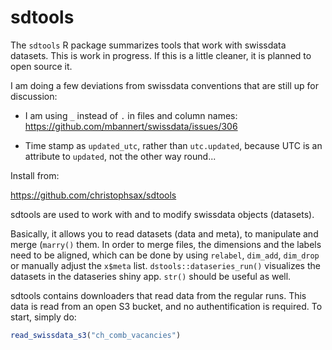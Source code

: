 # sdtools

The `sdtools` R package summarizes tools that work with swissdata datasets. This is work in progress. If this is a little cleaner, it is planned to open source it.

I am doing a few deviations from swissdata conventions that are still up for discussion:

- I am using `_` instead of `.` in files and column names: https://github.com/mbannert/swissdata/issues/306

- Time stamp as `updated_utc`, rather than `utc.updated`, because UTC is an attribute to `updated`, not the other way round...

Install from:

https://github.com/christophsax/sdtools

sdtools are used to work with and to modify swissdata objects (datasets).

Basically, it allows you to read datasets (data and meta), to manipulate and merge (`marry()` them. In order to merge files, the dimensions and the labels need to be aligned, which can be done by using `relabel`, `dim_add`, `dim_drop` or manually adjust the `x$meta` list. `dstools::dataseries_run()` visualizes the datasets in the dataseries shiny app. `str()` should be useful as well.

sdtools contains downloaders that read data from the regular runs. This data is read from an open S3 bucket, and no authentification is required. To start, simply do:

```r
read_swissdata_s3("ch_comb_vacancies")
```
